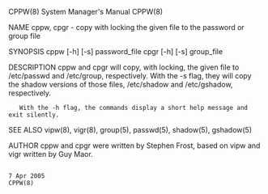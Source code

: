 CPPW(8)                                                                                  System Manager's Manual                                                                                  CPPW(8)

NAME
       cppw, cpgr - copy with locking the given file to the password or group file

SYNOPSIS
       cppw [-h] [-s] password_file
       cpgr [-h] [-s] group_file

DESCRIPTION
       cppw  and  cpgr  will  copy,  with  locking,  the  given  file  to /etc/passwd and /etc/group, respectively.  With the -s flag, they will copy the shadow versions of those files, /etc/shadow and
       /etc/gshadow, respectively.

       With the -h flag, the commands display a short help message and exit silently.

SEE ALSO
       vipw(8), vigr(8), group(5), passwd(5), shadow(5), gshadow(5)

AUTHOR
       cppw and cpgr were written by Stephen Frost, based on vipw and vigr written by Guy Maor.

                                                                                                7 Apr 2005                                                                                        CPPW(8)
